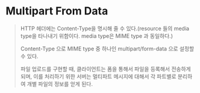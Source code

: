 # Multipart From Data

> HTTP 헤더에는 Content-Type을 명시해 줄 수 있다.(resource 들의 media type을 타나내기 위함이다. media type은 MIME type 과 동일하다.)
>
> Content-Type 으로 MIME type 중 하나인 multipart/form-data 으로 설정할 수 있다.
>
> 파일 업로드를 구현할 때, 클라이언트는 폼을 통해서 파일을 등록해서 전송하게 되며, 이를 처리하기 위한 서버는 멀티파트 메시지에 대해서 각 파트별로 분리하여 개별 파일의 정보를 얻게 된다.
